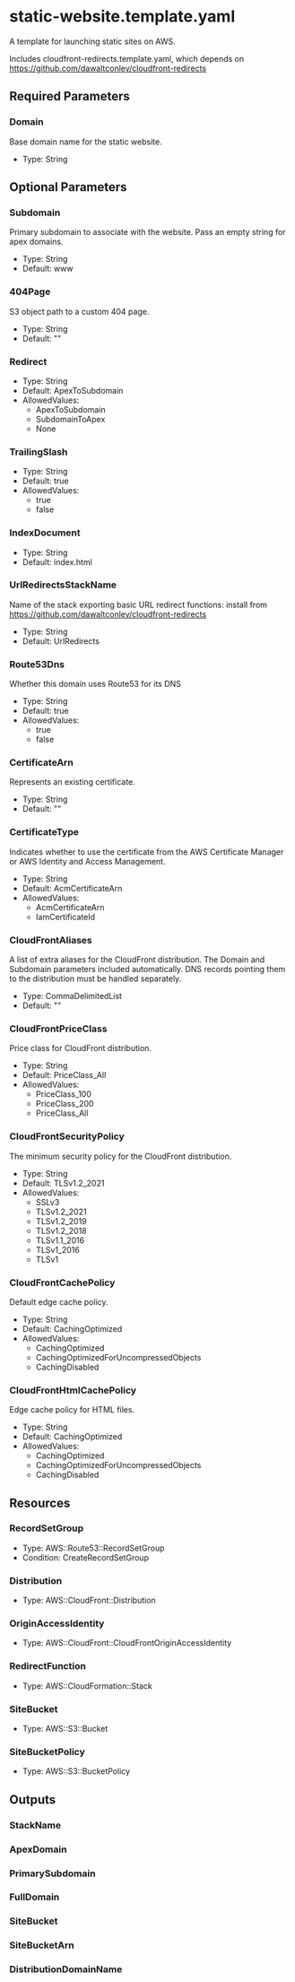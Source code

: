 # static-website.template.yaml

A template for launching static sites on AWS.

Includes cloudfront-redirects.template.yaml, which depends on https://github.com/dawaltconley/cloudfront-redirects

## Required Parameters

### Domain

Base domain name for the static website.

- Type: String

## Optional Parameters

### Subdomain

Primary subdomain to associate with the website. Pass an empty string for apex domains.

- Type: String
- Default: www

### 404Page

S3 object path to a custom 404 page.

- Type: String
- Default: ""

### Redirect

- Type: String
- Default: ApexToSubdomain
- AllowedValues:
  - ApexToSubdomain
  - SubdomainToApex
  - None

### TrailingSlash

- Type: String
- Default: true
- AllowedValues:
  - true
  - false

### IndexDocument

- Type: String
- Default: index.html

### UrlRedirectsStackName

Name of the stack exporting basic URL redirect functions: install from https://github.com/dawaltconley/cloudfront-redirects

- Type: String
- Default: UrlRedirects

### Route53Dns

Whether this domain uses Route53 for its DNS

- Type: String
- Default: true
- AllowedValues:
  - true
  - false

### CertificateArn

Represents an existing certificate.

- Type: String
- Default: ""

### CertificateType

Indicates whether to use the certificate from the AWS Certificate Manager or AWS Identity and Access Management.

- Type: String
- Default: AcmCertificateArn
- AllowedValues:
  - AcmCertificateArn
  - IamCertificateId

### CloudFrontAliases

A list of extra aliases for the CloudFront distribution. The Domain and Subdomain parameters included automatically. DNS records pointing them to the distribution must be handled separately.

- Type: CommaDelimitedList
- Default: ""

### CloudFrontPriceClass

Price class for CloudFront distribution.

- Type: String
- Default: PriceClass_All
- AllowedValues:
  - PriceClass_100
  - PriceClass_200
  - PriceClass_All

### CloudFrontSecurityPolicy

The minimum security policy for the CloudFront distribution.

- Type: String
- Default: TLSv1.2_2021
- AllowedValues:
  - SSLv3
  - TLSv1.2_2021
  - TLSv1.2_2019
  - TLSv1.2_2018
  - TLSv1.1_2016
  - TLSv1_2016
  - TLSv1

### CloudFrontCachePolicy

Default edge cache policy.

- Type: String
- Default: CachingOptimized
- AllowedValues:
  - CachingOptimized
  - CachingOptimizedForUncompressedObjects
  - CachingDisabled

### CloudFrontHtmlCachePolicy

Edge cache policy for HTML files.

- Type: String
- Default: CachingOptimized
- AllowedValues:
  - CachingOptimized
  - CachingOptimizedForUncompressedObjects
  - CachingDisabled

## Resources

### RecordSetGroup

- Type: AWS::Route53::RecordSetGroup
- Condition: CreateRecordSetGroup

### Distribution

- Type: AWS::CloudFront::Distribution

### OriginAccessIdentity

- Type: AWS::CloudFront::CloudFrontOriginAccessIdentity

### RedirectFunction

- Type: AWS::CloudFormation::Stack

### SiteBucket

- Type: AWS::S3::Bucket

### SiteBucketPolicy

- Type: AWS::S3::BucketPolicy

## Outputs

### StackName

### ApexDomain

### PrimarySubdomain

### FullDomain

### SiteBucket

### SiteBucketArn

### DistributionDomainName